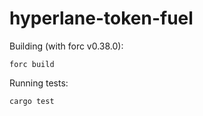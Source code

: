 # hyperlane-token-fuel

Building (with forc v0.38.0):

```
forc build
```

Running tests:

```
cargo test
```
